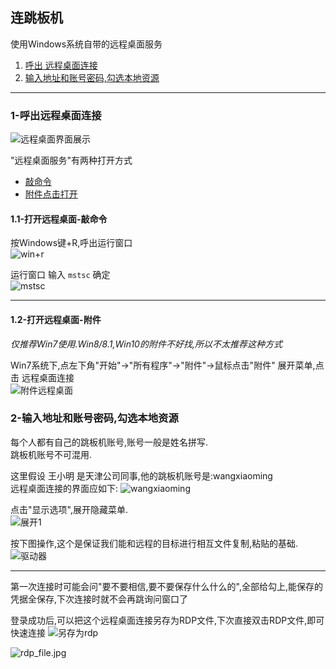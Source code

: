 ## 连跳板机
使用Windows系统自带的远程桌面服务   
1. [呼出 远程桌面连接](chapter3-2.md#1-呼出远程桌面连接)
2. [输入地址和账号密码,勾选本地资源](chapter3-2.md#2-输入地址和账号密码勾选本地资源)
***
### 1-呼出远程桌面连接
![远程桌面界面展示](http://img.qingyunkj.com/gitbook_netlogin/yczmlj.jpg)

"远程桌面服务"有两种打开方式  
+ [敲命令](chapter3-2.md#1.1-打开远程桌面-敲命令)
+ [附件点击打开](chapter3-2.md#1.2-打开远程桌面-附件)


#### 1.1-打开远程桌面-敲命令

按Windows键+R,呼出运行窗口  
![win+r](http://img.qingyunkj.com/gitbook_netlogin/win%2Br.jpg)
   
运行窗口 输入 `mstsc` 确定  
![mstsc](http://img.qingyunkj.com/gitbook_netlogin/mstsc.jpg)
   ***
   
#### 1.2-打开远程桌面-附件
_仅推荐Win7使用.Win8/8.1,Win10的附件不好找,所以不太推荐这种方式_

Win7系统下,点左下角"开始"->"所有程序"->"附件"->鼠标点击"附件" 展开菜单,点击 远程桌面连接  
![附件远程桌面](http://img.qingyunkj.com/gitbook_netlogin/%E9%99%84%E4%BB%B6mstsc.png)

### 2-输入地址和账号密码,勾选本地资源

每个人都有自己的跳板机账号,账号一般是姓名拼写.  
跳板机账号不可混用.  

这里假设 王小明 是天津公司同事,他的跳板机账号是:wangxiaoming   
远程桌面连接的界面应如下:
![wangxiaoming](http://img.qingyunkj.com/gitbook_netlogin/wangxiaoming.png)

点击"显示选项",展开隐藏菜单.  
![展开1](http://img.qingyunkj.com/gitbook_netlogin/%E8%BF%9C%E7%A8%8B%E6%A1%8C%E9%9D%A2%E5%B1%95%E5%BC%801.jpg)

按下图操作,这个是保证我们能和远程的目标进行相互文件复制,粘贴的基础.
![驱动器](http://img.qingyunkj.com/gitbook_netlogin/%E8%BF%9C%E7%A8%8B%E5%8B%BE%E9%80%89%E9%A9%B1%E5%8A%A8%E5%99%A8.jpg)
***

第一次连接时可能会问"要不要相信,要不要保存什么什么的",全部给勾上,能保存的凭据全保存,下次连接时就不会再跳询问窗口了


登录成功后,可以把这个远程桌面连接另存为RDP文件,下次直接双击RDP文件,即可快速连接
![另存为rdp](http://img.qingyunkj.com/gitbook_netlogin/%E5%8F%A6%E5%AD%98%E4%B8%BArdp.jpg)

![rdp_file.jpg](http://img.qingyunkj.com/gitbook_netlogin/rdp_file.jpg)



